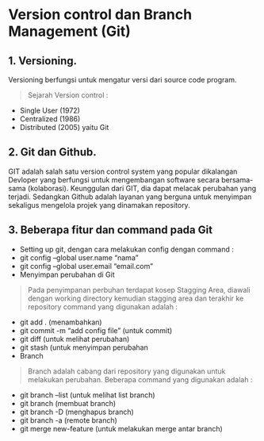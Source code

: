 # Version control dan Branch Management (Git)

## 1. Versioning.
Versioning berfungsi untuk mengatur versi dari source code program. 
> Sejarah Version control :
  -	Single User (1972)
  -	Centralized (1986)
  -	Distributed (2005) yaitu Git
## 2.	Git dan Github.
GIT adalah salah satu version control system yang popular dikalangan Devloper yang berfungsi untuk mengembangan software secara bersama-sama (kolaborasi). Keunggulan   dari GIT, dia dapat melacak perubahan yang terjadi.
Sedangkan Github adalah layanan yang berguna untuk menyimpan sekaligus mengelola projek yang dinamakan repository.
## 3.	Beberapa fitur dan command pada Git
-	Setting up git, dengan cara  melakukan config dengan command :
  - git config –global user.name “nama”
  - git config –global user.email “email.com”
-	Menyimpan perubahan di Git
> Pada penyimpanan perbuhan terdapat kosep Stagging Area, diawali dengan working directory kemudian stagging area dan terakhir ke repository
> command yang digunakan adalah :
  - git add . (menambahkan)
  - git commit -m “add config file” (untuk commit)
  - git diff (untuk melihat perubahan)
  - git stash (untuk menyimpan perubahan
-	Branch
  > Branch adalah cabang dari repository yang digunakan untuk melakukan perubahan. Beberapa command yang digunakan adalah :
  - git branch –list (untuk melihat list branch)
  - git branch <branch> (membuat branch)
  - git branch -D <branch> (menghapus branch)
  - git branch -a (remote branch)
  - git merge new-feature (untuk melakukan merge antar branch)


